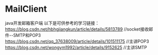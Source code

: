 # MailClient
java开发邮箱客户端
以下是可供参考的学习链接：
https://blog.csdn.net/hbhgjiangkun/article/details/5813789    //socket接收邮件--SMTP和POP3
https://blog.csdn.net/qq_37638009/article/details/101511175    //主讲POP3
https://blog.csdn.net/wongym1992/article/details/9152625    //主讲SMTP
